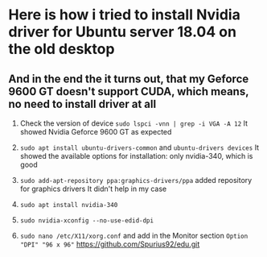 # Here is how i tried to install Nvidia driver for Ubuntu server 18.04 on the old desktop

## And in the end the it turns out, that my Geforce 9600 GT doesn't support CUDA, which means, no need to install driver at all 

1. Check the version of device `sudo lspci -vnn | grep -i VGA -A 12`
  It showed Nvidia Geforce 9600 GT as expected

2. `sudo apt install ubuntu-drivers-common` and `ubuntu-drivers devices`
  It showed the available options for installation: only nvidia-340, which is good

3. `sudo add-apt-repository ppa:graphics-drivers/ppa` added repository for graphics drivers
  It didn't help in my case

4. `sudo apt install nvidia-340`

5. `sudo nvidia-xconfig --no-use-edid-dpi`

6. `sudo nano /etc/X11/xorg.conf` and add in the Monitor section `Option "DPI" "96 x 96"`
https://github.com/Spurius92/edu.git